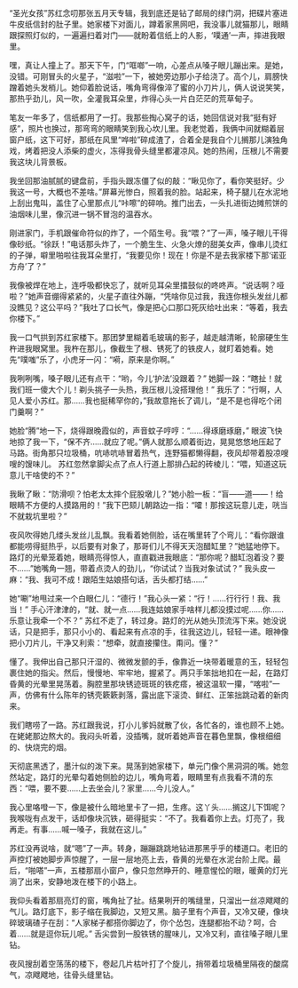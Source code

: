 “圣光女孩”苏红念叨那张五月天专辑，我到底还是钻了邮局的绿门洞，把碟片塞进牛皮纸信封的肚子里。她家楼下对面儿，蹲着家黑网吧，我没事儿就猫那儿，眼睛跟探照灯似的，一遍遍扫着对门——就盼着信纸上的人影，‘噗通’一声，摔进我眼里。

嘿，真让人撞上了。那天下午，门“哐啷”一响，心差点从嗓子眼儿蹦出来。是她，没错。可刚冒头的火星子，“滋啦”一下，被她旁边那小子给浇了。高个儿，肩膀快蹭着她头发梢儿。她仰着脸说话，嘴角弯得像淬了蜜的小刀片儿，俩人说说笑笑，那热乎劲儿，风一吹，全灌我耳朵里，炸得心头一片白茫茫的荒草甸子。

笔友一年多了，信纸都用了一打。我那些掏心窝子的话，她回信说对我“挺有好感”，照片也换过，那弯弯的眼睛笑到我心坎儿里。我老觉着，我俩中间就糊着层窗户纸，这下可好，那纸在风里“哗啦”碎成渣了，合着全是我自个儿搁那儿演独角戏，烤着把没人添柴的虚火，冻得我骨头缝里都灌凉风。她的热闹，压根儿不需要我这块儿背景板。

我坐回那油腻腻的键盘前，手指头跟冻僵了似的敲：“瞅见你了，看你笑挺好。少我这一号，大概也不差啥。”屏幕光惨白，照着我的脸。站起来，椅子腿儿在水泥地上刮出鬼叫，盖住了心里那点儿“咔嚓”的碎响。推门出去，一头扎进街边摊煎饼的油烟味儿里，像沉进一锅不冒泡的温吞水。

刚进家门，手机跟催命符似的炸了，一个陌生号。我“喂？”了一声，嗓子眼儿干得像砂纸。“徐跃！”电话那头炸了，一个脆生生、火急火燎的甜美女声，像串儿烫红的子弹，噼里啪啦往我耳朵里打，“我要见你！现在！你是不是去我家楼下那‘诺亚方舟’了？”

我像被焊在地上，连呼吸都快忘了，就听见耳朵里擂鼓似的咚咚声。“说话啊？哑啦？”她声音绷得紧紧的，火星子直往外蹦，“凭啥你见过我，我连你根头发丝儿都没瞧见？这公平吗？”我吐了口长气，像是把心口那口死灰给吐出来：“等着，我去你楼下。”

我一口气拱到苏红家楼下。那团梦里糊着毛玻璃的影子，越走越清晰，轮廓硬生生杵进我眼窝里。我杵在那儿，像截生了根、锈死了的铁皮人，就盯着她看。她先“噗嗤”乐了，小虎牙一闪：“嗬，原来是你啊。”

我咧咧嘴，嗓子眼儿还有点干：“哟，今儿‘护法’没跟着？” 她脚一跺：“瞎扯！就我们班一傻大个儿！剃头挑子一头热，我压根儿没搭理他！” 我乐了：“行啊，人见人爱小苏红。那……我也挺稀罕你的，”我故意拖长了调儿，“是不是也得吃个闭门羹啊？” 

她脸“腾”地一下，烧得跟晚霞似的，声音蚊子哼哼：“……得琢磨琢磨，” 眼波飞快地掠了我一下，“保不齐……就应了呢。”俩人就那么顺着街边，晃晃悠悠地压起了马路。街角那只垃圾桶，吭哧吭哧冒着热气，连野猫都懒得翻，夜风却带着股凉嗖嗖的馊味儿。 苏红忽然拿脚尖点了点人行道上那排凸起的砖棱儿：“喂，知道这玩意儿干啥使的不？”

我瞅了瞅：“防滑呗？怕老太太摔个屁股墩儿？”她小脸一板：“盲——道——！给眼睛不方便的人摸路用的！”我下巴颏儿朝路边一指：“嚯！那按这玩意儿走，咣当不就栽坑里啦？”

夜风吹得她几缕头发丝儿乱飘。我看着她侧脸，话在嘴里转了个弯儿：“看你跟谁都能唠得挺热乎，以后要有对象了，那哥们儿不得天天泡醋缸里？”她猛地停下。路灯的光晕笼着她，眼睛亮得惊人，直直戳进我眼底：“那你呢？醋缸泡着没？要不……”她嘴角一翘，带着点烫人的劲儿，“你试试？当我对象试试？” 我头皮一麻：“我、我可不成！跟陌生姑娘搭句话，舌头都打结……”

她“唰”地甩过来一个白眼仁儿：“德行！”我心头一紧：“行！……行行行！我、我当！” 手心汗津津的，“就、就一点……我连姑娘家手啥样儿都没摸过呢……你……乐意让我牵一个不？” 苏红不走了，转过身。路灯的光从她头顶流泻下来。她没说话，只是把手，那只小小的、看起来有点凉的手，往我这边儿，轻轻一递。眼神像把小刀片儿，干净又利索：“想牵，就直接攥住。甭问。懂？” 

懂了。我伸出自己那只汗湿的、微微发颤的手，像靠近一块带着暖意的玉，轻轻包裹住她的指尖。然后，慢慢地、牢牢地，握紧了。两只手笨拙地扣在一起，在路灯昏黄的光晕里晃荡着。胸腔里那块锈迹斑斑的铁疙瘩，被这温软一攥，“喀啦”一声，仿佛有什么陈年的锈壳簌簌剥落，露出底下滚烫、鲜红、正笨拙跳动着的新肉来。

我们瞎唠了一路。苏红跟我说，打小儿爹妈就散了伙，各忙各的，谁也顾不上她。在姥姥那边熬大的。我闷头听着，没插嘴，就听着她声音在暮色里飘，像根细细的、快烧完的烟。

天彻底黑透了，墨汁似的泼下来。晃荡到她家楼下，单元门像个黑洞洞的嘴。她忽然站定，路灯的光晕勾着她侧脸的边儿，嘴角弯着，眼睛里有点我看不清的东西：“喂，要不要……上去坐会儿？家里……今儿没人。”

我心里咯噔一下，像是被什么暗地里卡了一把，生疼。这丫头……搁这儿下饵呢？我喉咙有点发干，话却像块沉铁，砸得挺实：“不了。我看着你上去。灯亮了，我再走。有事……喊一嗓子，我就在这儿。”

苏红没再说啥，就“嗯”了一声。转身，蹦蹦跳跳地钻进那黑乎乎的楼道口。老旧的声控灯被她脚步声惊醒了，一层一层地亮上去，昏黄的光晕在水泥台阶上爬。最后，“啪嗒”一声，五楼那扇小窗户，像只忽然睁开的、睡意惺忪的眼，暖黄的灯光淌了出来，安静地泼在楼下的小路上。

我仰头看着那扇亮灯的窗，嘴角扯了扯。结果咧开的嘴缝里，只溜出一丝凉飕飕的气儿。路灯底下，影子缩在我脚边，又短又黑。脑子里有个声音，又冷又硬，像块碎玻璃碴子在刮：“人家梯子都搭你脚边了，你个怂包，连腿都抬不动？呵，合着……就是逗你玩儿呢。” 舌尖尝到一股铁锈的腥味儿，又冷又利，直往嗓子眼儿里钻。 

夜风搜刮着空荡荡的楼下，卷起几片枯叶打了个旋儿，捎带着垃圾桶里隔夜的酸腐气，凉飕飕地，往骨头缝里钻。